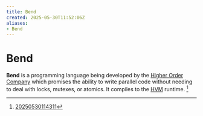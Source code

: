 ```yaml
---
title: Bend
created: 2025-05-30T11:52:06Z
aliases:
- Bend
---
```


# Bend

**Bend** is a programming language being developed by the [Higher Order Company](higher-order-company.md) which promises the ability to write parallel code without needing to deal with locks, mutexes, or atomics. It compiles to the [HVM](hvm.md) runtime. [^1]

[^1]: [20250530114311](20250530114311.md)
